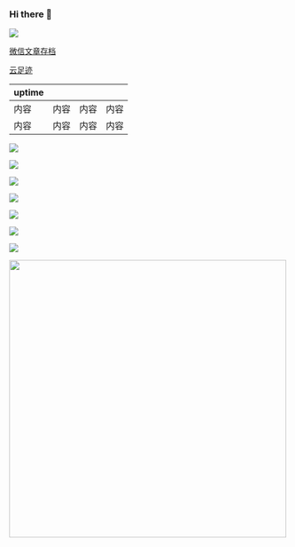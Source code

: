 ### Hi there 👋

<!--
**nanbowaner/nanbowaner** is a ✨ _special_ ✨ repository because its `README.md` (this file) appears on your GitHub profile.

Here are some ideas to get you started:

- 🔭 I’m currently working on ...
- 🌱 I’m currently learning ...
- 👯 I’m looking to collaborate on ...
- 🤔 I’m looking for help with ...
- 💬 Ask me about ...
- 📫 How to reach me: ...
- 😄 Pronouns: ...
- ⚡ Fun fact: ...
-->

![](https://github-readme-stats.vercel.app/api?username=nanbowaner&theme=dark)  

[微信文章存档](https://github.com/nanbowaner/duty-machine/issues?q=is%3Aissue+is%3Aclosed)  

[云足迹](https://github.com/nanbowaner/note/issues/1)  



|uptime|  |  |  |
|---|:---:|---:|---:|
|内容|内容|内容|内容|
|内容|内容|内容|内容|





![](https://img.shields.io/website?down_message=offline&label=cmx&up_message=online&url=https%3A%2F%2Fm.cmx.im)

![](https://img.shields.io/website?down_message=offline&label=inoreader&up_message=online&url=https%3A%2F%2Fwww.inoreader.com)

![](https://img.shields.io/website?down_message=offline&label=archive.ph&up_message=online&url=https%3A%2F%2Farchive.ph%2F)

![](https://img.shields.io/website?down_message=offline&label=cloud.disroot&up_message=online&url=https%3A%2F%2Fcloud.disroot.org%2F)

![](https://img.shields.io/website?down_message=offline&label=bgm.tv&up_message=online&url=https%3A%2F%2Fbgm.tv%2F)   

![](https://img.shields.io/website?down_message=offline&label=ddrk&up_message=online&url=https%3A%2F%2Fddrk.me) 

![](https://img.shields.io/website?down_message=offline&label=broken&up_message=online&url=https%3A%2F%2Fthissitedoesnotexist.koj.co)


  
  
  
  
  
  


<img src="https://bingpic.wd-api.com/latest.jpeg" width="500">
